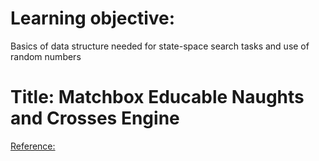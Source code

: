 # Learning objective: 
Basics of data structure needed for state-space search tasks and use of random numbers

# Title: Matchbox Educable Naughts and Crosses Engine
[Reference:](http://people.csail.mit.edu/brooks/idocs/matchbox.pdf)